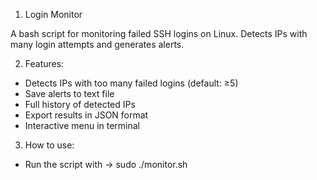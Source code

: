 1. Login Monitor

A bash script for monitoring failed SSH logins on Linux. Detects IPs with many login attempts and generates alerts.

2. Features:

- Detects IPs with too many failed logins (default: ≥5)
- Save alerts to text file
- Full history of detected IPs
- Export results in JSON format
- Interactive menu in terminal

3. How to use:

- Run the script with -> sudo ./monitor.sh
